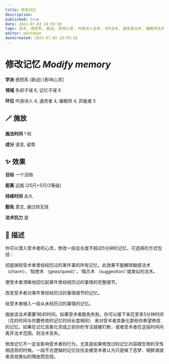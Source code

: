 ```yaml
---
title: 修改记忆
description: 
published: true
date: 2023-07-03 19:59:28
tags: 法术, 惑控系, 胁迫, 影响心灵, 吟游诗人法术, 4环法术, 通灵者法术, 催眠师法术, 异能者法术, 5环法术, 失却子域, 记忆子域
editor: markdown
dateCreated: 2023-07-03 19:59:28
---
```


# **修改记忆** *Modify memory*

**学派** 惑控系 (胁迫) \[影响心灵\] 

**领域** 失却子域 6, 记忆子域 6

**环位** 吟游诗人 4, 通灵者 4, 催眠师 4, 异能者 5

## 🪄 施放

**施法时间** 1 轮

**成分** 语言, 姿势

## ✨ 效果 

**目标** 一个活物 

**距离** 近距 (25尺+5尺/2等级)  

**持续时间** 永久 

**豁免** 意志, 通过则无效

**法术抗力** 是

## 📖 描述

你可以潜入受术者的心灵，修改一段总长度不超过5分钟的记忆，可选择的方式包括：

 彻底抹除受术者曾经经历过的某件事的所有记忆。此效果不能解除魅惑法术 （charm），‘指使术 （geas/quest）’，‘暗示术 （suggestion）’或类似的法术。

 使受术者清晰地回忆起某件曾经经历过的事情的完整细节。

 改变受术者对某件曾经经历过的事情细节的记忆。

 给受术者植入一段从未经历过的事情的记忆。

施放该法术需要1轮的时间。如果受术者豁免失败，你可以接下来花至多5分钟时间 （花的时间与你要修改的记忆时间长度相同） 来对受术者具象化那些你希望修改的记忆。如果在记忆具象化完成之前你的专注就被打断，或者受术者在这段时间内离开法术范围，则法术丢失。

修改记忆不一定会影响受术者的行为，尤其是如果修改过的记忆内容跟生物的天性相违背的时候。一段不合逻辑的记忆往往会被受术者认为只是做了恶梦、喝醉酒或者其他类似的理由而忽视。
    